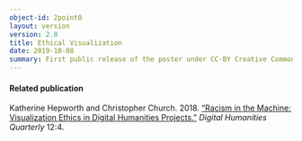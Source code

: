 ```yaml
---
object-id: 2point0
layout: version
version: 2.0
title: Ethical Visualization
date: 2019-10-08
summary: First public release of the poster under CC-BY Creative Commons licensing. This version was influenced by conversations at and reflections on the MyDataGlobal conference in Helsinki, Finland, in September, and visits to Konstfact in Stockholm and Malardalen University in Eskilstuna, Sweden. Designing the poster also resulted in changes to the method. It was also influenced by insights gained while teaching Taming Treacherous Data at the Digital Humanities Summer Institute at the University of Victoria, Victoria, Canada.
---
```

#### Related publication
Katherine Hepworth and Christopher Church. 2018. [“Racism in the Machine: Visualization Ethics in Digital Humanities Projects.”](http://www.digitalhumanities.org/dhq/vol/12/4/000408/000408.html) *Digital Humanities Quarterly* 12:4.  
